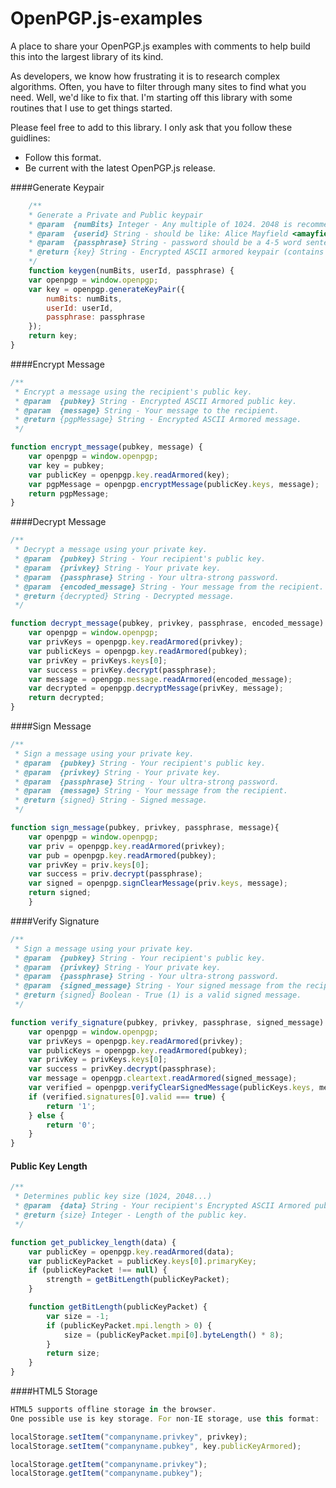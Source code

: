 # OpenPGP.js-examples
A place to share your OpenPGP.js examples with comments to help build this into the largest library of its kind.

As developers, we know how frustrating it is to research complex algorithms. Often, you have to filter through many sites to find what you need. Well, we'd like to fix that. I'm starting off this library with some routines that I use to get things started. 

Please feel free to add to this library. I only ask that you follow these guidlines:
- Follow this format.
- Be current with the latest OpenPGP.js release.

####Generate Keypair
```javascript
	/**
	* Generate a Private and Public keypair
	* @param  {numBits} Integer - Any multiple of 1024. 2048 is recommended.
	* @param  {userid} String - should be like: Alice Mayfield <amayfield@quantum.com>
	* @param  {passphrase} String - password should be a 4-5 word sentence (20+ chars)
	* @return {key} String - Encrypted ASCII armored keypair (contains both Private and Public keys)
	*/
	function keygen(numBits, userId, passphrase) {
    var openpgp = window.openpgp;
    var key = openpgp.generateKeyPair({
        numBits: numBits,
        userId: userId,
        passphrase: passphrase
    });
    return key;
}
```



####Encrypt Message
```javascript
/**
 * Encrypt a message using the recipient's public key.
 * @param  {pubkey} String - Encrypted ASCII Armored public key.
 * @param  {message} String - Your message to the recipient.
 * @return {pgpMessage} String - Encrypted ASCII Armored message.
 */

function encrypt_message(pubkey, message) {
    var openpgp = window.openpgp;
    var key = pubkey;
    var publicKey = openpgp.key.readArmored(key);
    var pgpMessage = openpgp.encryptMessage(publicKey.keys, message);
    return pgpMessage;
}
```



####Decrypt Message
```javascript
/**
 * Decrypt a message using your private key.
 * @param  {pubkey} String - Your recipient's public key.
 * @param  {privkey} String - Your private key.
 * @param  {passphrase} String - Your ultra-strong password.
 * @param  {encoded_message} String - Your message from the recipient.
 * @return {decrypted} String - Decrypted message.
 */

function decrypt_message(pubkey, privkey, passphrase, encoded_message) {
    var openpgp = window.openpgp;
    var privKeys = openpgp.key.readArmored(privkey);
    var publicKeys = openpgp.key.readArmored(pubkey);
    var privKey = privKeys.keys[0];
    var success = privKey.decrypt(passphrase);
    var message = openpgp.message.readArmored(encoded_message);
    var decrypted = openpgp.decryptMessage(privKey, message);
    return decrypted;
}
```


####Sign Message
```javascript
/**
 * Sign a message using your private key.
 * @param  {pubkey} String - Your recipient's public key.
 * @param  {privkey} String - Your private key.
 * @param  {passphrase} String - Your ultra-strong password.
 * @param  {message} String - Your message from the recipient.
 * @return {signed} String - Signed message.
 */

function sign_message(pubkey, privkey, passphrase, message){
	var openpgp = window.openpgp;
	var priv = openpgp.key.readArmored(privkey);
	var pub = openpgp.key.readArmored(pubkey);
	var privKey = priv.keys[0];
	var success = priv.decrypt(passphrase);
	var signed = openpgp.signClearMessage(priv.keys, message);
	return signed;  
	}
```


####Verify Signature
```javascript
/**
 * Sign a message using your private key.
 * @param  {pubkey} String - Your recipient's public key.
 * @param  {privkey} String - Your private key.
 * @param  {passphrase} String - Your ultra-strong password.
 * @param  {signed_message} String - Your signed message from the recipient.
 * @return {signed} Boolean - True (1) is a valid signed message.
 */

function verify_signature(pubkey, privkey, passphrase, signed_message) {
    var openpgp = window.openpgp;
    var privKeys = openpgp.key.readArmored(privkey);
    var publicKeys = openpgp.key.readArmored(pubkey);
    var privKey = privKeys.keys[0];
    var success = privKey.decrypt(passphrase);
    var message = openpgp.cleartext.readArmored(signed_message);
    var verified = openpgp.verifyClearSignedMessage(publicKeys.keys, message);
    if (verified.signatures[0].valid === true) {
        return '1';
    } else {
        return '0';
    }
}
```


#### Public Key Length
```javascript
/**
 * Determines public key size (1024, 2048...)
 * @param  {data} String - Your recipient's Encrypted ASCII Armored public key.
 * @return {size} Integer - Length of the public key.
 */

function get_publickey_length(data) {
    var publicKey = openpgp.key.readArmored(data);
    var publicKeyPacket = publicKey.keys[0].primaryKey;
    if (publicKeyPacket !== null) {
        strength = getBitLength(publicKeyPacket);
    }

    function getBitLength(publicKeyPacket) {
        var size = -1;
        if (publicKeyPacket.mpi.length > 0) {
            size = (publicKeyPacket.mpi[0].byteLength() * 8);
        }
        return size;
    }
}
```


####HTML5 Storage
```javascript
HTML5 supports offline storage in the browser.
One possible use is key storage. For non-IE storage, use this format:

localStorage.setItem("companyname.privkey", privkey); 
localStorage.setItem("companyname.pubkey", key.publicKeyArmored);

localStorage.getItem("companyname.privkey"); 
localStorage.getItem("companyname.pubkey");
```



